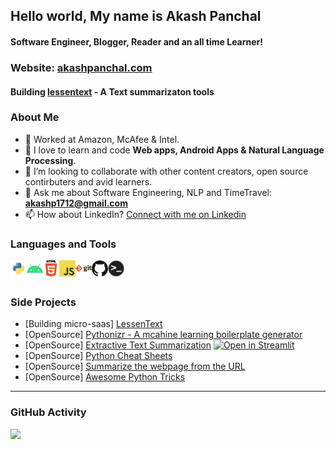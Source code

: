 ## Hello world, My name is Akash Panchal
#### Software Engineer, Blogger, Reader and an all time Learner!

### Website: [akashpanchal.com](https://akashpanchal.com)
#### Building [lessentext](https://yep.so/p/lessentextai?source=github) - A Text summarizaton tools


### About Me

- 🔭 Worked at Amazon, McAfee & Intel.
- 🌱 I love to learn and code  **Web apps, Android Apps & Natural Language Processing**.
- 👯 I’m looking to collaborate with other content creators, open source contirbuters and avid learners.
- 💬 Ask me about Software Engineering, NLP and TimeTravel: **akashp1712@gmail.com**
- 📫 How about LinkedIn? [Connect with me on Linkedin][linkedin]


### Languages and Tools

<img align="left" alt="Python" width="26px" src="https://raw.githubusercontent.com/github/explore/80688e429a7d4ef2fca1e82350fe8e3517d3494d/topics/python/python.png" />
<img align="left" alt="Android" width="26px" src="https://raw.githubusercontent.com/github/explore/80688e429a7d4ef2fca1e82350fe8e3517d3494d/topics/android/android.png" />
<img align="left" alt="HTML5" width="26px" src="https://raw.githubusercontent.com/github/explore/80688e429a7d4ef2fca1e82350fe8e3517d3494d/topics/html/html.png" />
<img align="left" alt="JavaScript" width="26px" src="https://raw.githubusercontent.com/github/explore/80688e429a7d4ef2fca1e82350fe8e3517d3494d/topics/javascript/javascript.png" />
<img align="left" alt="Git" width="26px" src="https://raw.githubusercontent.com/github/explore/80688e429a7d4ef2fca1e82350fe8e3517d3494d/topics/git/git.png" />
<img align="left" alt="GitHub" width="26px" src="https://raw.githubusercontent.com/github/explore/78df643247d429f6cc873026c0622819ad797942/topics/github/github.png" />
<img align="left" alt="Terminal" width="26px" src="https://raw.githubusercontent.com/github/explore/80688e429a7d4ef2fca1e82350fe8e3517d3494d/topics/terminal/terminal.png" />


<br />
<br />

### Side Projects
- [Building micro-saas] [LessenText](https://yep.so/p/lessentextai?source=github)
- [OpenSource] [Pythonizr - A mcahine learning boilerplate generator](https://pythonizr.com)
- [OpenSource] [Extractive Text Summarization](https://github.com/akashp1712/streamlit-text-summarization) [![Open in Streamlit](https://static.streamlit.io/badges/streamlit_badge_black_white.svg)](https://share.streamlit.io/akashp1712/streamlit-text-summarization/main/app.py)
- [OpenSource] [Python Cheat Sheets](https://github.com/akashp1712/awesome-python-cheatsheets)
- [OpenSource] [Summarize the webpage from the URL](https://github.com/akashp1712/summarize-webpage)
- [OpenSource] [Awesome Python Tricks](https://akashp1712.github.io/awesome-python-tricks/)

---
### <summary>GitHub Activity</summary>
<img
  src="https://cr-ss-service.azurewebsites.net/api/ScreenShot?widget=activity&username=akashp1712&labels=true&branding=false"
/>

[website]: https://akashpanchal.com
[pythonizr]: https://pythonizr.com
[twitter]: https://twitter.com/akashp1712
[linkedin]: https://linkedin.com/in/akashpanchal
[medium]: https://medium.com/@akashp1712
